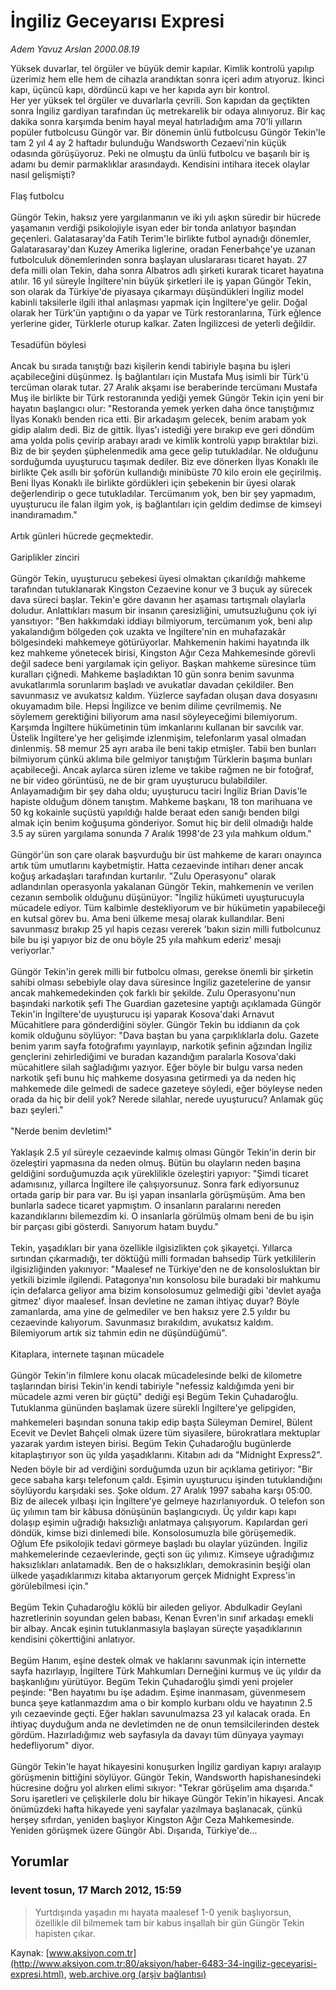 # İngiliz Geceyarısı Expresi

*Adem Yavuz Arslan 2000.08.19*

<div class="news-detail-text-todays">
 <div>
 </div>
 <div>
 </div>
 <div id="newsSpot">
  <font class="detail-spot">
   Yüksek duvarlar, tel örgüler ve büyük demir kapılar. Kimlik kontrolü yapılıp üzerimiz hem elle hem de cihazla arandıktan sonra içeri adım atıyoruz. İkinci kapı, üçüncü kapı, dördüncü kapı ve her kapıda ayrı bir kontrol.
  </font>
 </div>
 <div id="newsText">
  <font class="detail-text">
   Her yer yüksek tel örgüler ve duvarlarla çevrili. Son kapıdan da geçtikten sonra İngiliz gardiyan tarafından üç metrekarelik bir odaya alınıyoruz. Bir kaç dakika sonra karşımda benim hayal meyal hatırladığım ama 70'li yılların popüler futbolcusu Güngör var. Bir dönemin ünlü futbolcusu Güngör Tekin'le tam 2 yıl 4 ay 2 haftadır bulunduğu Wandsworth Cezaevi'nin küçük odasında görüşüyoruz. Peki ne olmuştu da ünlü futbolcu ve  başarılı bir iş adamı bu demir parmaklıklar arasındaydı. Kendisini intihara itecek olaylar nasıl gelişmişti?
   <br/>
   <br/>
   Flaş futbolcu
   <br/>
   <br/>
   Güngör Tekin, haksız yere yargılanmanın ve iki yılı aşkın süredir bir hücrede yaşamanın verdiği psikolojiyle isyan eder bir tonda anlatıyor başından geçenleri. Galatasaray'da Fatih Terim'le birlikte futbol aynadığı dönemler, Galatarasaray'dan Kuzey Amerika liglerine, oradan Fenerbahçe'ye uzanan futbolculuk dönemlerinden sonra başlayan uluslararası ticaret hayatı. 27 defa milli olan Tekin, daha sonra Albatros adlı şirketi kurarak ticaret hayatına atılır. 16 yıl süreyle İngiltere'nin büyük şirketleri ile iş yapan Güngör Tekin, son olarak da Türkiye'de piyasaya çıkarmayı düşündükleri İngiliz model kabinli taksilerle ilgili ithal anlaşması yapmak için İngiltere'ye gelir. Doğal olarak her Türk'ün yaptığını o da yapar ve Türk restoranlarına, Türk eğlence yerlerine gider, Türklerle oturup kalkar. Zaten İngilizcesi de yeterli değildir.
   <br/>
   <br/>
   Tesadüfün böylesi
   <br/>
   <br/>
   Ancak bu sırada tanıştığı bazı kişilerin kendi tabiriyle başına bu işleri açabileceğini düşünmez. İş bağlantıları için Mustafa Muş isimli bir Türk'ü tercüman olarak tutar. 27 Aralık akşamı ise beraberinde tercümanı Mustafa Muş ile birlikte bir Türk restoranında yediği yemek Güngör Tekin için yeni bir hayatın başlangıcı olur: "Restoranda yemek yerken daha önce tanıştığımız İlyas Konaklı benden rica etti. Bir arkadaşım gelecek, benim arabam yok gidip alalım dedi. Biz de gittik. İlyas'ı istediği yere bırakıp eve geri döndüm ama yolda polis çevirip arabayı aradı ve kimlik kontrolü yapıp bıraktılar bizi. Biz de bir şeyden şüphelenmedik ama gece gelip tutukladılar. Ne olduğunu sorduğumda uyuşturucu taşımak dediler. Biz eve dönerken İlyas Konaklı ile birlikte Çek asıllı bir şoförün kullandığı minibüste 70 kilo eroin ele geçirilmiş. Beni İlyas Konaklı ile birlikte gördükleri için şebekenin bir üyesi olarak değerlendirip o gece tutukladılar. Tercümanım yok, ben bir şey yapmadım, uyuşturucu ile falan ilgim yok, iş bağlantıları için geldim dedimse de kimseyi inandıramadım."
   <br/>
   <br/>
   Artık günleri hücrede geçmektedir.
   <br/>
   <br/>
   Gariplikler zinciri
   <br/>
   <br/>
   Güngör Tekin, uyuşturucu şebekesi üyesi olmaktan çıkarıldığı mahkeme tarafından tutuklanarak Kingston Cezaevine konur ve 3 buçuk ay sürecek dava süreci başlar. Tekin'e göre davanın her aşaması tartışmalı olaylarla doludur. Anlattıkları masum bir insanın çaresizliğini, umutsuzluğunu çok iyi yansıtıyor: "Ben hakkımdaki iddiayı bilmiyorum, tercümanım yok, beni alıp yakalandığım bölgeden çok uzakta ve İngiltere'nin en muhafazakâr bölgesindeki mahkemeye götürüyorlar. Mahkemenin hakimi hayatında ilk kez mahkeme yönetecek birisi, Kingston Ağır Ceza Mahkemesinde görevli değil sadece beni yargılamak için geliyor. Başkan mahkeme süresince tüm kuralları çiğnedi. Mahkeme başladıktan 10 gün sonra benim savunma avukatlarımla sorunlarım başladı ve avukatlar davadan çekildiler. Ben savunmasız ve avukatsız kaldım. Yüzlerce sayfadan oluşan dava dosyasını okuyamadım bile. Hepsi İngilizce ve benim dilime çevrilmemiş. Ne söylemem gerektiğini biliyorum ama nasıl söyleyeceğimi bilemiyorum. Karşımda İngiltere hükümetinin tüm imkanlarını kullanan bir savcılık var. Üstelik İngiltere'ye her gelişimde izlenmişim, telefonlarım yasal olmadan dinlenmiş. 58 memur 25 ayrı araba ile beni takip etmişler. Tabii ben bunları bilmiyorum çünkü aklıma bile gelmiyor tanıştığım Türklerin başıma bunları açabileceği. Ancak aylarca süren izleme ve takibe rağmen ne bir fotoğraf, ne bir video görüntüsü, ne de bir gram uyuşturucu bulabildiler. Anlayamadığım bir şey daha oldu; uyuşturucu taciri İngiliz Brian Davis'le hapiste olduğum dönem tanıştım. Mahkeme başkanı, 18 ton marihuana ve 50 kg kokainle suçüstü yapıldığı halde beraat eden sanığı benden bilgi almak için benim koğuşuma gönderiyor. Somut hiç bir delil olmadığı halde 3.5 ay süren yargılama sonunda 7 Aralık 1998'de 23 yıla mahkum oldum."
   <br/>
   <br/>
   Güngör'ün son çare olarak başvurduğu bir üst mahkeme de kararı onayınca artık tüm umutlarını kaybetmiştir. Hatta cezaevinde intiharı dener ancak koğuş arkadaşları tarafından kurtarılır. "Zulu Operasyonu" olarak adlandırılan operasyonla yakalanan Güngör Tekin, mahkemenin ve verilen cezanın sembolik olduğunu düşünüyor: "İngiliz hükümeti uyuşturucuyla mücadele ediyor. Tüm kalbimle destekliyorum ve bir hükümetin yapabileceği en kutsal görev bu. Ama beni ülkeme mesaj olarak kullandılar. Beni savunmasız bırakıp 25 yıl hapis cezası vererek 'bakın sizin milli futbolcunuz bile bu işi yapıyor biz de onu böyle 25 yıla mahkum ederiz' mesajı veriyorlar."
   <br/>
   <br/>
   Güngör Tekin'in gerek milli bir futbolcu olması, gerekse önemli bir şirketin sahibi olması sebebiyle olay dava süresince İngiliz gazetelerine de yansır ancak mahkemedekinden çok farklı bir şekilde. Zulu Operasyonu'nun başındaki narkotik şefi The Guardian gazetesine yaptığı açıklamada Güngör Tekin'in İngiltere'de uyuşturucu işi yaparak Kosova'daki Arnavut Mücahitlere para gönderdiğini söyler. Güngör Tekin bu iddianın da çok komik olduğunu söylüyor: "Dava baştan bu yana çarpıklıklarla dolu. Gazete benim yarım sayfa fotoğrafımı yayınlayıp, narkotik şefinin ağzından  İngiliz gençlerini zehirlediğimi ve buradan kazandığım paralarla Kosova'daki mücahitlere silah sağladığımı yazıyor. Eğer böyle bir bulgu varsa neden narkotik şefi bunu hiç mahkeme dosyasına getirmedi ya da neden hiç mahkemede dile gelmedi de sadece gazeteye söyledi, eğer böyleyse neden orada da hiç bir delil yok? Nerede silahlar, nerede uyuşturucu? Anlamak güç bazı şeyleri."
   <br/>
   <br/>
   "Nerde benim devletim!"
   <br/>
   <br/>
   Yaklaşık 2.5 yıl süreyle cezaevinde kalmış olması Güngör Tekin'in derin bir özeleştiri yapmasına da neden olmuş. Bütün bu olayların neden başına geldiğini sorduğumuzda açık yüreklilikle özeleştiri yapıyor: "Şimdi ticaret adamısınız, yıllarca İngiltere ile çalışıyorsunuz. Sonra fark ediyorsunuz ortada garip bir para var. Bu işi yapan insanlarla görüşmüşüm. Ama ben bunlarla sadece ticaret yapmıştım. O insanların paralarını nereden kazandıklarını bilemezdim ki. O insanlarla görülmüş olmam beni de bu işin bir parçası gibi gösterdi. Sanıyorum hatam buydu."
   <br/>
   <br/>
   Tekin, yaşadıkları bir yana özellikle ilgisizlikten çok şikayetçi. Yıllarca sırtından çıkarmadığı, ter döktüğü milli formadan bahsedip Türk yetkililerin ilgisizliğinden yakınıyor: "Maalesef ne Türkiye'den ne de konsolosluktan bir yetkili bizimle ilgilendi. Patagonya'nın konsolosu bile buradaki bir mahkumu için defalarca geliyor ama bizim konsolosumuz gelmediği gibi 'devlet ayağa gitmez' diyor maalesef. İnsan devletine ne zaman ihtiyaç duyar? Böyle zamanlarda, ama yine de gelmediler ve ben haksız yere 2.5 yıldır bu cezaevinde kalıyorum. Savunmasız bırakıldım, avukatsız kaldım. Bilemiyorum artık siz tahmin edin ne düşündüğümü".
   <br/>
   <br/>
   Kitaplara, internete taşınan mücadele
   <br/>
   <br/>
   Güngör Tekin'in filmlere konu olacak mücadelesinde belki de kilometre taşlarından birisi Tekin'in kendi tabiriyle "nefessiz kaldığımda yeni bir mücadele azmi veren bir güçtü" dediği eşi Begüm Tekin Çuhadaroğlu. Tutuklanma gününden başlamak üzere sürekli İngiltere'ye gelipgiden, mahkemeleri başından sonuna takip edip başta Süleyman Demirel, Bülent Ecevit ve Devlet Bahçeli olmak üzere tüm siyasilere, bürokratlara mektuplar yazarak yardım isteyen birisi. Begüm Tekin Çuhadaroğlu bugünlerde kitaplaştırıyor son üç yılda yaşadıklarını. Kitabın adı da "Midnight Express2". Neden böyle bir ad verdiğini sorduğumda uzun bir açıklama getiriyor: "Bir gece sabaha karşı telefonum çaldı. Eşimin uyuşturucu işinden tutuklandığını söylüyordu karşıdaki ses. Şoke oldum. 27 Aralık 1997 sabaha karşı 05:00. Biz de ailecek yılbaşı için İngiltere'ye gelmeye hazırlanıyorduk. O telefon son üç yılımın tam bir kâbusa dönüşünün başlangıcıydı. Üç yıldır kapı kapı dolaşıp eşimin uğradığı haksızlığı anlatmaya çalışıyorum. Kapılardan geri döndük, kimse bizi dinlemedi bile. Konsolosumuzla bile görüşemedik. Oğlum Efe psikolojik tedavi görmeye başladı bu olaylar yüzünden. İngiliz mahkemelerinde cezaevlerinde, geçti son üç yılımız. Kimseye uğradığımız haksızlıkları anlatamadık. Ben de o haksızlıkları, demokrasinin beşiği olan ülkede yaşadıklarımızı kitaba aktarıyorum gerçek Midnight Express'in görülebilmesi için."
   <br/>
   <br/>
   Begüm Tekin Çuhadaroğlu köklü bir aileden geliyor. Abdulkadir Geylani hazretlerinin soyundan gelen babası, Kenan Evren'in sınıf arkadaşı emekli bir albay. Ancak eşinin tutuklanmasıyla başlayan süreçte yaşadıklarının kendisini çökerttiğini anlatıyor.
   <br/>
   <br/>
   Begüm Hanım, eşine destek olmak ve haklarını savunmak için internette sayfa hazırlayıp, İngiltere Türk Mahkumları Derneğini kurmuş ve üç yıldır da başkanlığını yürütüyor. Begüm Tekin Çuhadaroğlu şimdi yeni projeler peşinde: "Ben hayatımı bu işe adadım. Eşime inanmasam, güvenmesem bunca şeye katlanmazdım ama o bir komplo kurbanı oldu ve hayatının 2.5 yılı cezaevinde geçti. Eğer hakları savunulmazsa 23 yıl kalacak orada. En ihtiyaç duyduğum anda ne devletimden ne de onun temsilcilerinden destek gördüm. Hazırladığımız web sayfasıyla da davayı tüm dünyaya yaymayı hedefliyorum" diyor.
   <br/>
   <br/>
   Güngör Tekin'le hayat hikayesini konuşurken İngiliz gardiyan kapıyı aralayıp görüşmenin bittiğini söylüyor. Güngör Tekin, Wandsworth hapishanesindeki hücresine doğru yol alırken elimi sıkıyor: "Tekrar görüşelim ama dışarıda." Soru işaretleri ve çelişkilerle dolu bir hikaye Güngör Tekin'in hikayesi. Ancak önümüzdeki hafta hikayede yeni sayfalar yazılmaya başlanacak, çünkü herşey sıfırdan, yeniden başlıyor Kingston Ağır Ceza Mahkemesinde. Yeniden görüşmek üzere Güngör Abi. Dışarıda, Türkiye'de...
   <br/>
  </font>
 </div>
 <div>
 </div>
 <div>
 </div>
</div>


## Yorumlar

### levent tosun, 17 March 2012, 15:59
> Yurtdışında yaşadın mı hayata maalesef 1-0 yenik başlıyorsun, özellikle dil bilmemek tam bir kabus inşallah bir gün Güngör Tekin hapisten çıkar.

Kaynak: [www.aksiyon.com.tr](http://www.aksiyon.com.tr:80/aksiyon/haber-6483-34-ingiliz-geceyarisi-expresi.html), [web.archive.org (arşiv bağlantısı)](http://web.archive.org/web/20121226212818/http://www.aksiyon.com.tr:80/aksiyon/haber-6483-34-ingiliz-geceyarisi-expresi.html)

